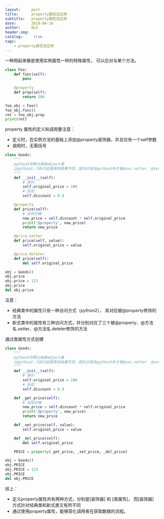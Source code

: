 ```yaml
---
layout:     post
title:      property属性及应用
subtitle:   property属性及应用
date:       2019-06-10
author:     WLX
header-img:  
catalog: 	 true
tags:
    - property属性及应用
---
```


一种用起来像是使用实例属性一样的特殊属性， 可以应对与某个方法。
```python
class Foo:
    def func(self):
        pass
       
    @property
    def prop(self):    
        return 100

foo_obj = Foo()
foo_obj.func()
ret = foo_obj.prop
print(ret)

```
property 属性的定义和调用要注意：
- 定义时，在实例方法的基础上添加@property装饰器，并且仅有一个self参数
- 调用时，无需括号


```python
class Goods:
    """
    python3中默认继承object类
    以python2，3执行此程序的结果不同，因为只有在python3中才有@xxx.setter  @xxx.deleter
    """
    def __init__(self):
        # 原价
        self.original_price = 100
        # 折扣
        self.discount = 0.8

    @property
    def price(self):
        # 实际价格
        new_price = self.discount * self.original_price
        print('@property', new_price)
        return new_price

    @price.setter
    def price(self, value):
        self.original_price = value

    @price.deleter
    def price(self):
        del self.original_price

obj = Goods()
obj.price
obj.price = 123
obj.price
del obj.price
```
注意：
- 经典类中的属性只有一种访问方式（python2）， 其对应被@property修饰的方法
- 新式类中的属性有三种访问方式，并分别对应了三个被@property、@方法名.setter、@方法名.deleter修饰的方法


通过类属性方式创建
```python
class Goods:
    """
    python3中默认继承object类
    以python2，3执行此程序的结果不同，因为只有在python3中才有@xxx.setter  @xxx.deleter
    """
    def __init__(self):
        # 原价
        self.original_price = 100
        # 折扣
        self.discount = 0.8

    def _get_price(self):
        # 实际价格
        new_price = self.discount * self.original_price
        print('@property', new_price)
        return new_price

    def _set_price(self, value):
        self.original_price = value

    def _del_price(self):
        del self.original_price

    PRICE = property(_get_price, _set_price, _del_price)

obj = Goods()
obj.PRICE
obj.PRICE = 123
obj.PRICE
del obj.PRICE
```
综上：
- 定义property属性共有两种方式，分别是\[装饰器\] 和 \[类属性\]， 而\[装饰器\] 方式针对经典类和新式类又有所不同
- 通过使用property属性，能够简化调用者在获取数据的流程。